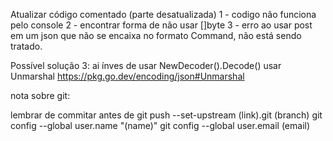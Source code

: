 Atualizar código comentado (parte desatualizada)
1 - codigo não funciona pelo console
2 - encontrar forma de não usar []byte
3 - erro ao usar post em um json que não se encaixa no formato Command, não está sendo tratado.


Possível solução 3: ai ínves de usar NewDecoder().Decode() usar Unmarshal
https://pkg.go.dev/encoding/json#Unmarshal


nota sobre git:

lembrar de commitar antes de git push --set-upstream (link).git (branch)
git config --global user.name "(name)"
git config --global user.email (email)
